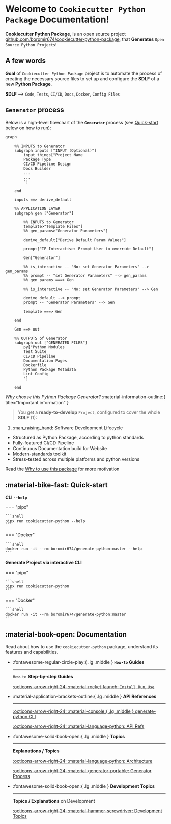 # Welcome to `Cookiecutter Python Package` Documentation!

**Cookiecutter Python Package**, is an open source project [github.com/boromir674/cookiecutter-python-package](https://github.com/boromir674/cookiecutter-python-package), that **Generates** `Open Source Python Projects`!

## A few words

**Goal** of `Cookiecutter Python Package` project is to automate the process of creating the necessary source files to set up and configure the **SDLF** of a new **Python Package**.

**SDLF** --> `Code`, `Tests`, `CI/CD`, `Docs`, `Docker`, `Config Files`

## **`Generator`** process 

Below is a high-level flowchart of the **`Generator`** process (see [Quick-start](#quick-start) below on how to run):

```mermaid
graph

    %% INPUTS to Generator
    subgraph inputs ["INPUT (Optional)"]
        input_things["Project Name
        Package Type
        CI/CD Pipeline Design
        Docs Builder
        ...
        ...
        "]

    end
    
    inputs ==> derive_default

    %% APPLICATION LAYER
    subgraph gen ["Generator"]

        %% INPUTS to Generator
        template>"Template Files"]
        %% gen_params>"Generator Parameters"]

        derive_default["Derive Default Param Values"]    

        prompt["IF Interactive: Prompt User to override Default"]

        Gen["Generator"]

        %% is_interactive -- "No: set Generator Parameters" --> gen_params
        %% prompt -- "set Generator Parameters" --> gen_params
        %% gen_params ===> Gen

        %% is_interactive -- "No: set Generator Parameters" --> Gen
        
        derive_default --> prompt
        prompt -- "Generator Parameters" --> Gen

        template ===> Gen

    end    
    
    Gen ==> out

    %% OUTPUTS of Generator
    subgraph out ["GENERATED FILES"]
        py["Python Modules
        Test Suite
        CI/CD Pipeline
        Documentation Pages
        Dockerfile
        Python Package Metadata
        Lint Config
        "]

    end
```

*Why choose this Python Package Generator?*
:material-information-outline:{ title="Important information" }

<div class="annotate" markdown>

> You get a **ready-to-develop** `Project`, configured to cover the whole **SDLF** (1):

</div>

1.  :man_raising_hand: Software Development Lifecycle

- Structured as Python Package, according to python standards
- Fully-featured CI/CD Pipeline
- Continuous Documentation build for Website
- Modern-standards toolkit
- Stress-tested across multiple platforms and python versions

Read the [Why to use this package](./topics/why_this_package.md) for more motivation 

## :material-bike-fast: Quick-start

**CLI `--help`**

=== "pipx"

    ```shell
    pipx run cookiecutter-python --help
    ```

=== "Docker"

    ```shell
    docker run -it --rm boromir674/generate-python:master --help
    ```


**Generate Project via interactive CLI**

=== "pipx"

    ```shell
    pipx run cookiecutter-python
    ```

=== "Docker"

    ```shell
    docker run -it --rm boromir674/generate-python:master
    ```

## :material-book-open: Documentation

Read about how to use the `cookiecutter-python` package, understand its features
and capabilities.

<div class="grid cards" markdown>


-   :fontawesome-regular-circle-play:{ .lg .middle } __`How-to` Guides__

    ---
    
    `How-to` **Step-by-step Guides**

    [:octicons-arrow-right-24: :material-rocket-launch: `Install`, `Run`, `Use`](./guides/index.md)


-   :material-application-brackets-outline:{ .lg .middle } __API References__

    ---
    [//]: # (link ./reference/CLI.md does not exist yet, it is generate at docs build-time)
    [:octicons-arrow-right-24: :material-console:{ .lg .middle } generate-python CLI](./reference/CLI.md)

    [//]: # (link ./reference/cookiecutter_python.md does not exist yet, it is generate at docs build-time)
    [:octicons-arrow-right-24: :material-language-python: API Refs](./reference/cookiecutter_python)


-   :fontawesome-solid-book-open:{ .lg .middle } __Topics__

    ---

    **Explanations / Topics**

    [:octicons-arrow-right-24: :material-language-python: Architecture ](./topics/arch.md)

    [:octicons-arrow-right-24: :material-generator-portable: Generator Process ](./topics/cli_logic.md)


-   :fontawesome-solid-book-open:{ .lg .middle } __Development Topics__

    ---

    **Topics / Explanations** on Development

    [:octicons-arrow-right-24: :material-hammer-screwdriver: Development Topics ](./topics/development/index.md)


</div>
